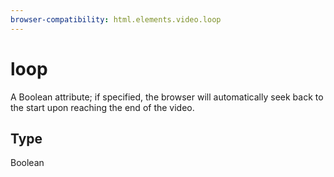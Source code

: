 ```yaml
---
browser-compatibility: html.elements.video.loop
---
```


# loop

A Boolean attribute; if specified, the browser will automatically seek back to the start upon reaching the end of the video.

## Type

Boolean